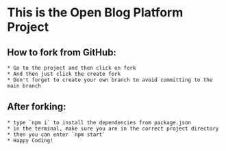 # This is the Open Blog Platform Project

## How to fork from GitHub:

    * Go to the project and then click on fork
    * And then just click the create fork
    * Don't forget to create your own branch to avoid committing to the main branch

## After forking:

    * type `npm i` to install the dependencies from package.json
    * in the terminal, make sure you are in the correct project directory
    * then you can enter `npm start`
    * Happy Coding!